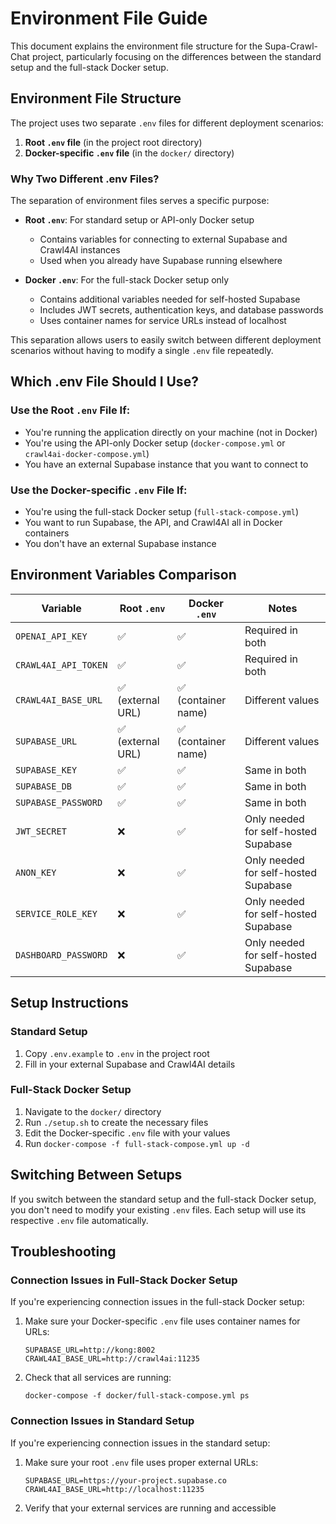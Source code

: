 # Environment File Guide

This document explains the environment file structure for the Supa-Crawl-Chat project, particularly focusing on the differences between the standard setup and the full-stack Docker setup.

## Environment File Structure

The project uses two separate `.env` files for different deployment scenarios:

1. **Root `.env` file** (in the project root directory)
2. **Docker-specific `.env` file** (in the `docker/` directory)

### Why Two Different .env Files?

The separation of environment files serves a specific purpose:

- **Root `.env`**: For standard setup or API-only Docker setup
  - Contains variables for connecting to external Supabase and Crawl4AI instances
  - Used when you already have Supabase running elsewhere

- **Docker `.env`**: For the full-stack Docker setup only
  - Contains additional variables needed for self-hosted Supabase
  - Includes JWT secrets, authentication keys, and database passwords
  - Uses container names for service URLs instead of localhost

This separation allows users to easily switch between different deployment scenarios without having to modify a single `.env` file repeatedly.

## Which .env File Should I Use?

### Use the Root `.env` File If:

- You're running the application directly on your machine (not in Docker)
- You're using the API-only Docker setup (`docker-compose.yml` or `crawl4ai-docker-compose.yml`)
- You have an external Supabase instance that you want to connect to

### Use the Docker-specific `.env` File If:

- You're using the full-stack Docker setup (`full-stack-compose.yml`)
- You want to run Supabase, the API, and Crawl4AI all in Docker containers
- You don't have an external Supabase instance

## Environment Variables Comparison

| Variable | Root `.env` | Docker `.env` | Notes |
|----------|-------------|---------------|-------|
| `OPENAI_API_KEY` | ✅ | ✅ | Required in both |
| `CRAWL4AI_API_TOKEN` | ✅ | ✅ | Required in both |
| `CRAWL4AI_BASE_URL` | ✅ (external URL) | ✅ (container name) | Different values |
| `SUPABASE_URL` | ✅ (external URL) | ✅ (container name) | Different values |
| `SUPABASE_KEY` | ✅ | ✅ | Same in both |
| `SUPABASE_DB` | ✅ | ✅ | Same in both |
| `SUPABASE_PASSWORD` | ✅ | ✅ | Same in both |
| `JWT_SECRET` | ❌ | ✅ | Only needed for self-hosted Supabase |
| `ANON_KEY` | ❌ | ✅ | Only needed for self-hosted Supabase |
| `SERVICE_ROLE_KEY` | ❌ | ✅ | Only needed for self-hosted Supabase |
| `DASHBOARD_PASSWORD` | ❌ | ✅ | Only needed for self-hosted Supabase |

## Setup Instructions

### Standard Setup

1. Copy `.env.example` to `.env` in the project root
2. Fill in your external Supabase and Crawl4AI details

### Full-Stack Docker Setup

1. Navigate to the `docker/` directory
2. Run `./setup.sh` to create the necessary files
3. Edit the Docker-specific `.env` file with your values
4. Run `docker-compose -f full-stack-compose.yml up -d`

## Switching Between Setups

If you switch between the standard setup and the full-stack Docker setup, you don't need to modify your existing `.env` files. Each setup will use its respective `.env` file automatically.

## Troubleshooting

### Connection Issues in Full-Stack Docker Setup

If you're experiencing connection issues in the full-stack Docker setup:

1. Make sure your Docker-specific `.env` file uses container names for URLs:
   ```
   SUPABASE_URL=http://kong:8002
   CRAWL4AI_BASE_URL=http://crawl4ai:11235
   ```

2. Check that all services are running:
   ```
   docker-compose -f docker/full-stack-compose.yml ps
   ```

### Connection Issues in Standard Setup

If you're experiencing connection issues in the standard setup:

1. Make sure your root `.env` file uses proper external URLs:
   ```
   SUPABASE_URL=https://your-project.supabase.co
   CRAWL4AI_BASE_URL=http://localhost:11235
   ```

2. Verify that your external services are running and accessible 